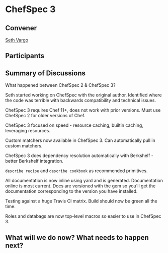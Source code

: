 ChefSpec 3
==========

## Convener

[Seth Vargo](https://twitter.com/sethvargo)

## Participants

## Summary of Discussions

What happened between ChefSpec 2 & ChefSpec 3?

Seth started working on ChefSpec with the original author.  Identified where the code was terrible with backwards compatibility and technical issues.

ChefSpec 3 requires Chef 11+, does not work with prior versions.  Must use ChefSpec 2 for older versions of Chef.

ChefSpec 3 focused on speed - resource caching, builtin caching, leveraging resources.

Custom matchers now available in ChefSpec 3.  Can automatically pull in custom matchers.

ChefSpec 3 does dependency resolution automatically with Berkshelf - better Berkshelf integration.

`describe recipe` and `describe cookbook` as recommended primitives.

All documentation is now inline using yard and is generated.  Documentation online is most current.  Docs are versioned with the gem so you'll get the documentation corresponding to the version you have installed.

Testing against a huge Travis CI matrix.  Build should now be green all the time.

Roles and databags are now top-level macros so easier to use in ChefSpec 3.




## What will we do now?  What needs to happen next?